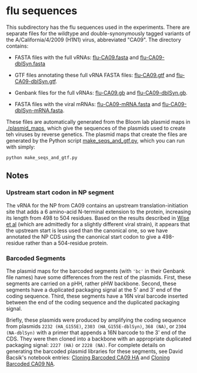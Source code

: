 # flu sequences

This subdirectory has the flu sequences used in the experiments.
There are separate files for the wildtype and double-synonymously tagged variants of the A/California/4/2009 (H1N1) virus, abbreviated "CA09".
The directory contains:

 - FASTA files with the full vRNAs: [flu-CA09.fasta](flu-CA09.fasta) and [flu-CA09-dblSyn.fasta](flu-CA09-dblSyn.fasta)

 - GTF files annotating these full vRNA FASTA files: [flu-CA09.gtf](flu-CA09.gtf) and [flu-CA09-dblSyn.gtf](flu-CA09-dblSyn.gtf).

 - Genbank files for the full vRNAs: [flu-CA09.gb](flu-CA09.gb) and [flu-CA09-dblSyn.gb](flu-CA09-dblSyn.gb).

 - FASTA files with the viral mRNAs: [flu-CA09-mRNA.fasta](flu-CA09-mRNA.fasta) and [flu-CA09-dblSyn-mRNA.fasta](flu-CA09-dblSyn-mRNA.fasta).

These files are automatically generated from the Bloom lab plasmid maps in [./plasmid_maps](plasmid_maps), which give the sequences of the plasmids used to create teh viruses by reverse genetics.
The plasmid maps that create the files are generated by the Python script [make_seqs_and_gtf.py](make_seqs_and_gtf.py), which you can run with simply:

    python make_seqs_and_gtf.py

## Notes

### Upstream start codon in NP segment
The vRNA for the NP from CA09 contains an upstream translation-initiation site that adds a 6 amino-acid N-terminal extension to the protein, increasing its length from 498 to 504 residues.
Based on the results described in [Wise et al](https://www.biorxiv.org/content/biorxiv/early/2019/09/04/738427) (which are admittedly for a slightly different viral strain), it appears that the upstream start is less used than the canonical one, so we have annotated the NP CDS using the canonical start codon to give a 498-residue rather than a 504-residue protein.

### Barcoded Segments
The plasmid maps for the barcoded segments (with `'bc'` in their Genbank file names) have some differences from the rest of the plasmids. First, these segments are carried on a pHH, rather pHW backbone. Second, these segments have a duplicated packaging signal at the 5' and 3' end of the coding sequence. Third, these segments have a 16N viral barcode inserted between the end of the coding sequence and the duplicated packaging signal.

Briefly, these plasmids were produced by amplifying the coding sequence from plasmids `2232 (HA_G155E)`, `2303 (HA_G155E-dblSyn)`, `368 (NA)`, or `2304 (NA-dblSyn)` with a primer that appends a 16N barcode to the 3' end of the CDS. They were then cloned into a backbone with an appropriate duplicated packaging signal: `2227 (HA)` or `2228 (NA)`. For complete details on generating the barcoded plasmid libraries for these segments, see David Bacsik's notebook entries: [Cloning Barcoded CA09 HA](https://benchling.com/s/etr-81Sz1BB1P4xrGAhTbIF8) and [Cloning Barcoded CA09 NA](https://benchling.com/s/etr-DkKpVWAULtCRxirzKSln).
